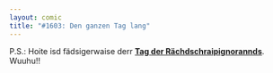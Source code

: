 ```yaml
---
layout: comic
title: "#1603: Den ganzen Tag lang"
---
```


P.S.:
Hoite isd fädsigerwaise derr <a href="http://www.fonflatter.de/kalender"><strong>Tag der Rächdschraipignorannds</strong></a>. Wuuhu!!
